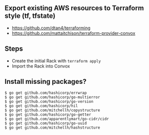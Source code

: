 
## Export existing AWS resources to Terraform style (tf, tfstate)

- https://github.com/dtan4/terraforming
- https://github.com/mattaitchison/terraform-provider-convox

## Steps

- Create the initial Rack with `terraform apply`
- Import the Rack into Convox


## Install missing packages?

```
$ go get github.com/hashicorp/errwrap
$ go get github.com/hashicorp/go-multierror
$ go get github.com/hashicorp/go-version
$ go get github.com/hashicorp/hil
$ go get github.com/mitchellh/copystructure
$ go get github.com/hashicorp/go-getter
$ go get github.com/apparentlymart/go-cidr/cidr
$ go get github.com/hashicorp/go-uuid
$ go get github.com/mitchellh/hashstructure
```
